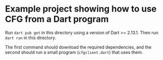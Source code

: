 # Example project showing how to use CFG from a Dart program

Run `dart pub get` in this directory using a version of Dart >= 2.13.1. Then run `dart run` in this directory.

The first command should download the required dependencies, and the second should run a small program (`cfgclient.dart`) that uses them.
